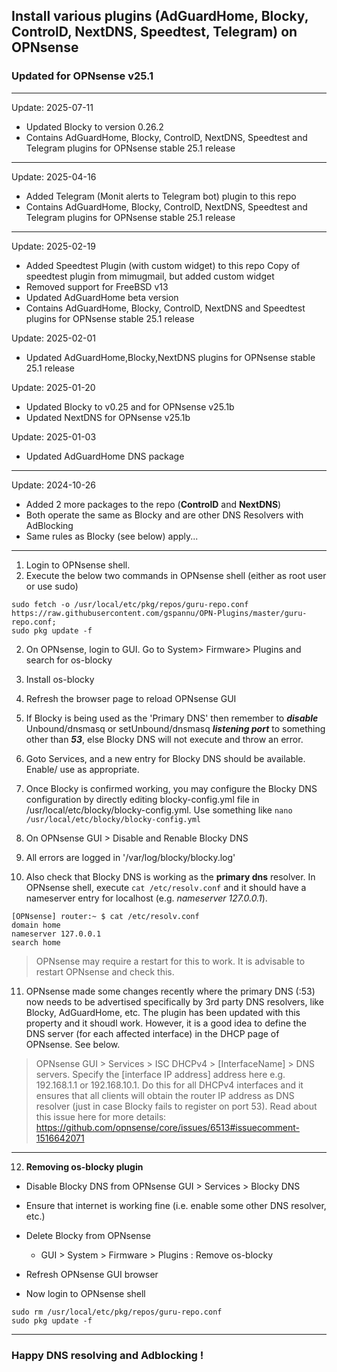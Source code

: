 ## Install various plugins (AdGuardHome, Blocky, ControlD, NextDNS, Speedtest, Telegram) on OPNsense

### Updated for OPNsense v25.1

---
Update: 2025-07-11
* Updated Blocky to version 0.26.2
* Contains AdGuardHome, Blocky, ControlD, NextDNS, Speedtest and Telegram plugins for OPNsense stable 25.1 release

---
Update: 2025-04-16
* Added Telegram (Monit alerts to Telegram bot) plugin to this repo
* Contains AdGuardHome, Blocky, ControlD, NextDNS, Speedtest and Telegram plugins for OPNsense stable 25.1 release

---
Update: 2025-02-19
* Added Speedtest Plugin (with custom widget) to this repo
	Copy of speedtest plugin from mimugmail, but added custom widget
* Removed support for FreeBSD v13
* Updated AdGuardHome beta version
* Contains AdGuardHome, Blocky, ControlD, NextDNS and Speedtest plugins for OPNsense stable 25.1 release


Update: 2025-02-01
* Updated AdGuardHome,Blocky,NextDNS plugins for OPNsense stable 25.1 release

Update: 2025-01-20
* Updated Blocky to v0.25 and for OPNsense v25.1b
* Updated NextDNS for OPNsense v25.1b

Update: 2025-01-03
* Updated AdGuardHome DNS package

--------------------------------
Update: 2024-10-26
* Added 2 more packages to the repo (**ControlD** and **NextDNS**)
* Both operate the same as Blocky and are other DNS Resolvers with AdBlocking
* Same rules as Blocky (see below) apply...

--------------------------------
1. Login to OPNsense shell.
2. Execute the below two commands in OPNsense shell (either as root user or use sudo)

```
sudo fetch -o /usr/local/etc/pkg/repos/guru-repo.conf https://raw.githubusercontent.com/gspannu/OPN-Plugins/master/guru-repo.conf;
sudo pkg update -f
```

2. On OPNsense, login to GUI. Go to System> Firmware> Plugins and search for os-blocky
3. Install os-blocky
4. Refresh the browser page to reload OPNsense GUI

5. If Blocky is being used as the 'Primary DNS' then remember to _**disable**_ Unbound/dnsmasq or setUnbound/dnsmasq _**listening port**_ to something other than _**53**_, else Blocky DNS will not execute and throw an error.
6. Goto Services, and a new entry for Blocky DNS should be available. Enable/ use as appropriate.
7. Once Blocky is confirmed working, you may configure the Blocky DNS configuration by directly editing blocky-config.yml file in /usr/local/etc/blocky/blocky-config.yml. Use something like `nano /usr/local/etc/blocky/blocky-config.yml`
8. On OPNsense GUI > Disable and Renable Blocky DNS
9. All errors are logged in '/var/log/blocky/blocky.log'
10. Also check that Blocky DNS is working as the **primary dns** resolver.
In OPNsense shell, execute `cat /etc/resolv.conf` and it should have a nameserver entry for localhost (e.g. _nameserver 127.0.0.1_).
```
[OPNsense] router:~ $ cat /etc/resolv.conf 
domain home
nameserver 127.0.0.1
search home
```
>OPNsense may require a restart for this to work. It is advisable to restart OPNsense and check this.

11. OPNsense made some changes recently where the primary DNS (:53) now needs to be advertised specifically by 3rd party DNS resolvers, like Blocky, AdGuardHome, etc. The plugin has been updated with this property and it shoudl work. However, it is a good idea to define the DNS server (for each affected interface) in the DHCP page of OPNsense. See below.
>OPNsense GUI > Services > ISC DHCPv4 > [InterfaceName] > DNS servers. Specify the [interface IP address] address here e.g. 192.168.1.1 or 192.168.10.1. Do this for all DHCPv4 interfaces and it ensures that all clients will obtain the router IP address as DNS resolver (just in case Blocky fails to register on port 53). Read about this issue here for more details: https://github.com/opnsense/core/issues/6513#issuecomment-1516642071
---

12. **Removing os-blocky plugin**
- Disable Blocky DNS from OPNsense GUI > Services > Blocky DNS
- Ensure that internet is working fine (i.e. enable some other DNS resolver, etc.)
- Delete Blocky from OPNsense
  - GUI > System > Firmware > Plugins : Remove os-blocky
- Refresh OPNsense GUI browser

- Now login to OPNsense shell
```
sudo rm /usr/local/etc/pkg/repos/guru-repo.conf
sudo pkg update -f
```

---
### Happy DNS resolving and Adblocking !
